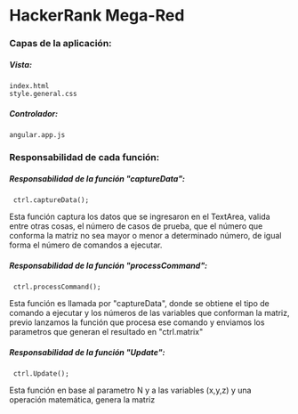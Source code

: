 # HackerRank Mega-Red
### Capas de la aplicación:

##### Vista:
```
index.html
style.general.css
```
##### Controlador: 
```
angular.app.js
```

### Responsabilidad de cada función:

##### Responsabilidad de la función "captureData":
```
 ctrl.captureData();
```
Esta función captura los datos que se ingresaron en el TextArea, valida entre otras cosas, el número de casos de prueba,
que el número que conforma la matriz no sea mayor o menor a determinado número, de igual forma el número de comandos a ejecutar.

##### Responsabilidad de la función "processCommand":
```
 ctrl.processCommand();
```

Esta función es llamada por "captureData", donde se obtiene el tipo de comando a ejecutar y los números de las variables que conforman la matriz, previo lanzamos la función que procesa ese comando y enviamos los parametros que generan el resultado en "ctrl.matrix"

##### Responsabilidad de la función "Update":
```
 ctrl.Update();
```

Esta función en base al parametro N y a las variables (x,y,z) y una operación matemática, genera la matriz




